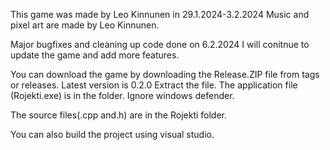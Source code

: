 This game was made by Leo Kinnunen in 29.1.2024-3.2.2024
Music and pixel art are made by Leo Kinnunen.

Major bugfixes and cleaning up code done on 6.2.2024
I will conitnue to update the game and add more features.

You can download the game by downloading the Release.ZIP file from tags or releases. Latest version is 0.2.0
Extract the file. The application file (Rojekti.exe) is in the folder.
Ignore windows defender.

The source files(.cpp and.h) are in the Rojekti folder.

You can also build the project using visual studio.
